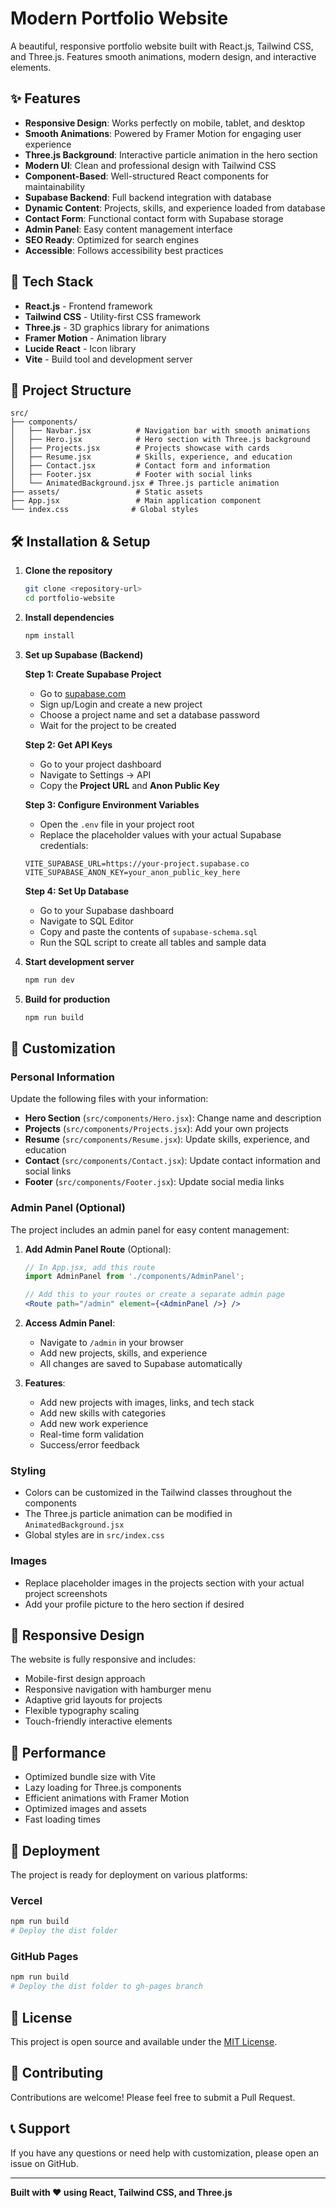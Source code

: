 # Modern Portfolio Website

A beautiful, responsive portfolio website built with React.js, Tailwind CSS, and Three.js. Features smooth animations, modern design, and interactive elements.

## ✨ Features

- **Responsive Design**: Works perfectly on mobile, tablet, and desktop
- **Smooth Animations**: Powered by Framer Motion for engaging user experience
- **Three.js Background**: Interactive particle animation in the hero section
- **Modern UI**: Clean and professional design with Tailwind CSS
- **Component-Based**: Well-structured React components for maintainability
- **Supabase Backend**: Full backend integration with database
- **Dynamic Content**: Projects, skills, and experience loaded from database
- **Contact Form**: Functional contact form with Supabase storage
- **Admin Panel**: Easy content management interface
- **SEO Ready**: Optimized for search engines
- **Accessible**: Follows accessibility best practices

## 🚀 Tech Stack

- **React.js** - Frontend framework
- **Tailwind CSS** - Utility-first CSS framework
- **Three.js** - 3D graphics library for animations
- **Framer Motion** - Animation library
- **Lucide React** - Icon library
- **Vite** - Build tool and development server

## 📁 Project Structure

```
src/
├── components/
│   ├── Navbar.jsx          # Navigation bar with smooth animations
│   ├── Hero.jsx            # Hero section with Three.js background
│   ├── Projects.jsx        # Projects showcase with cards
│   ├── Resume.jsx          # Skills, experience, and education
│   ├── Contact.jsx         # Contact form and information
│   ├── Footer.jsx          # Footer with social links
│   └── AnimatedBackground.jsx # Three.js particle animation
├── assets/                 # Static assets
├── App.jsx                 # Main application component
└── index.css              # Global styles
```

## 🛠️ Installation & Setup

1. **Clone the repository**
   ```bash
   git clone <repository-url>
   cd portfolio-website
   ```

2. **Install dependencies**
   ```bash
   npm install
   ```

3. **Set up Supabase (Backend)**
   
   **Step 1: Create Supabase Project**
   - Go to [supabase.com](https://supabase.com)
   - Sign up/Login and create a new project
   - Choose a project name and set a database password
   - Wait for the project to be created

   **Step 2: Get API Keys**
   - Go to your project dashboard
   - Navigate to Settings → API
   - Copy the **Project URL** and **Anon Public Key**

   **Step 3: Configure Environment Variables**
   - Open the `.env` file in your project root
   - Replace the placeholder values with your actual Supabase credentials:
   ```env
   VITE_SUPABASE_URL=https://your-project.supabase.co
   VITE_SUPABASE_ANON_KEY=your_anon_public_key_here
   ```

   **Step 4: Set Up Database**
   - Go to your Supabase dashboard
   - Navigate to SQL Editor
   - Copy and paste the contents of `supabase-schema.sql`
   - Run the SQL script to create all tables and sample data

4. **Start development server**
   ```bash
   npm run dev
   ```

5. **Build for production**
   ```bash
   npm run build
   ```

## 🎨 Customization

### Personal Information
Update the following files with your information:

- **Hero Section** (`src/components/Hero.jsx`): Change name and description
- **Projects** (`src/components/Projects.jsx`): Add your own projects
- **Resume** (`src/components/Resume.jsx`): Update skills, experience, and education
- **Contact** (`src/components/Contact.jsx`): Update contact information and social links
- **Footer** (`src/components/Footer.jsx`): Update social media links

### Admin Panel (Optional)
The project includes an admin panel for easy content management:

1. **Add Admin Panel Route** (Optional):
   ```jsx
   // In App.jsx, add this route
   import AdminPanel from './components/AdminPanel';
   
   // Add this to your routes or create a separate admin page
   <Route path="/admin" element={<AdminPanel />} />
   ```

2. **Access Admin Panel**:
   - Navigate to `/admin` in your browser
   - Add new projects, skills, and experience
   - All changes are saved to Supabase automatically

3. **Features**:
   - Add new projects with images, links, and tech stack
   - Add new skills with categories
   - Add new work experience
   - Real-time form validation
   - Success/error feedback

### Styling
- Colors can be customized in the Tailwind classes throughout the components
- The Three.js particle animation can be modified in `AnimatedBackground.jsx`
- Global styles are in `src/index.css`

### Images
- Replace placeholder images in the projects section with your actual project screenshots
- Add your profile picture to the hero section if desired

## 📱 Responsive Design

The website is fully responsive and includes:
- Mobile-first design approach
- Responsive navigation with hamburger menu
- Adaptive grid layouts for projects
- Flexible typography scaling
- Touch-friendly interactive elements

## 🎯 Performance

- Optimized bundle size with Vite
- Lazy loading for Three.js components
- Efficient animations with Framer Motion
- Optimized images and assets
- Fast loading times

## 🚀 Deployment

The project is ready for deployment on various platforms:

### Vercel
```bash
npm run build
# Deploy the dist folder
```



### GitHub Pages
```bash
npm run build
# Deploy the dist folder to gh-pages branch
```

## 📄 License

This project is open source and available under the [MIT License](LICENSE).

## 🤝 Contributing

Contributions are welcome! Please feel free to submit a Pull Request.

## 📞 Support

If you have any questions or need help with customization, please open an issue on GitHub.

---

**Built with ❤️ using React, Tailwind CSS, and Three.js**
